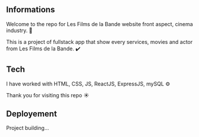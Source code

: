 ## Informations

Welcome to the repo for Les Films de la Bande website front aspect, cinema industry. 👋

This is a project of fullstack app that show every services, movies and actor from Les Films de la Bande.   ✔️

## Tech

I have worked with HTML, CSS, JS, ReactJS, ExpressJS, mySQL ⚙️ 

Thank you for visiting this repo ☀️

## Deployement

Project building...
